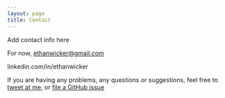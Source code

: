 ```yaml
---
layout: page
title: Contact
---
```


Add contact info here

For now,
ethanwicker@gmail.com

linkedin.com/in/ethanwicker



If you are having any problems, any questions or suggestions, feel free to [tweet at me](https://twitter.com/intent/tweet?text=%40paululele), or [file a GitHub issue](https://github.com/lenpaul/lagrange/issues/new)
